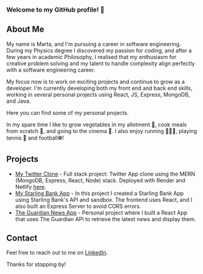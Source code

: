 ### Welcome to my GitHub profile! 👋

<!--
**contimarta/contimarta** is a ✨ _special_ ✨ repository because its `README.md` (this file) appears on your GitHub profile.

Here are some ideas to get you started:

- 🔭 I’m currently working on ...
- 🌱 I’m currently learning ...
- 👯 I’m looking to collaborate on ...
- 🤔 I’m looking for help with ...
- 💬 Ask me about ...
- 📫 How to reach me: ...
- 😄 Pronouns: ...
- ⚡ Fun fact: ...
-->
## About Me

My name is Marta, and I'm pursuing a career in software engineering. During my Physics degree I discovered my passion for coding, and after a few years in academic Philosophy, I realised that my enthusiasm for creative problem solving and my talent to handle complexity align perfectly with a software engineering career.

My focus now is to work on exciting projects and continue to grow as a developer. I'm currently developing both my front end and back end skills, working in several personal projects using React, JS, Express, MongoDB, and Java.

Here you can find some of my personal projects.

In my spare time I like to grow vegetables in my allotment 🌱, cook meals from scratch 🥘, and going to the cinema 🎥. I also enjoy running 🏃🏻‍♀️, playing tennis 🎾 and football⚽️!

## Projects

- [My Twitter Clone](https://github.com/contimarta/Twitter-clone) - Full stack project: Twitter App clone using the MERN (MongoDB, Express, React, Node)  stack. Deployed with Render and Netlify [here](https://glittering-starship-2d6852.netlify.app/).
- [My Starling Bank App](https://github.com/contimarta/starling-bank-app) - In this project I created a Starling Bank App using Starling Bank's API and sandbox. The frontend uses React, and I also built an Express Server to avoid CORS errors.
- [The Guardian News App](https://github.com/contimarta/news-challenge) - Personal project where I built a React App that uses The Guardian API to retrieve the latest news and display them.


## Contact

Feel free to reach out to me on [LinkedIn](https://www.linkedin.com/in/marta-conti-lorenzo/).

Thanks for stopping by!
